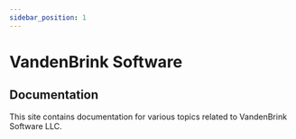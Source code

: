 ```yaml
---
sidebar_position: 1
---
```


# VandenBrink Software

## Documentation

This site contains documentation for various topics related to VandenBrink Software LLC.
